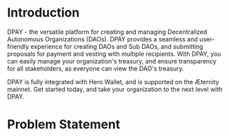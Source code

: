 # Introduction
 DPAY - the versatile platform for creating and managing Decentralized Autonomous Organizations (DAOs). DPAY provides a seamless and user-friendly experience for creating DAOs and Sub DAOs, and submitting proposals for payment and vesting with multiple recipients. With DPAY, you can easily manage your organization's treasury, and ensure transparency for all stakeholders, as everyone can view the DAO's treasury. 
 
 DPAY is fully integrated with Hero Wallet, and is supported on the Æternity mainnet. Get started today, and take your organization to the next level with DPAY.

# Problem Statement